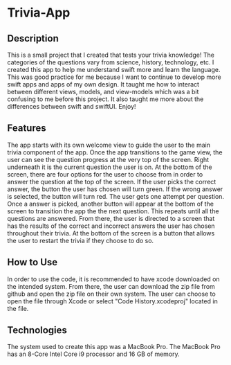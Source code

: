 # Trivia-App

## Description
This is a small project that I created that tests your trivia knowledge! The categories of the questions vary from science, history, technology, etc. I created this app to help me understand swift more and learn the language. This was good practice for me because I want to continue to develop more swift apps and apps of my own design. It taught me how to interact between different views, models, and view-models which was a bit confusing to me before this project. It also taught me more about the differences between swift and swiftUI. Enjoy!

## Features
The app starts with its own welcome view to guide the user to the main trivia component of the app. Once the app transitions to the game view, the user can see the question progress at the very top of the screen. Right underneath it is the current question the user is on. At the bottom of the screen, there are four options for the user to choose from in order to answer the question at the top of the screen. If the user picks the correct answer, the button the user has chosen will turn green. If the wrong answer is selected, the button will turn red. The user gets one attempt per question. Once a answer is picked, another button will appear at the bottom of the screen to transition the app the the next question. This repeats until all the questions are answered. From there, the user is directed to a screen that has the results of the correct and incorrect answers the user has chosen throughout their trivia. At the bottom of the screen is a button that allows the user to restart the trivia if they choose to do so.

## How to Use
In order to use the code, it is recommended to have xcode downloaded on the intended system. From there, the user can download the zip file from github and open the zip file on their own system. The user can choose to open the file through Xcode or select "Code History.xcodeproj" located in the file.

## Technologies
The system used to create this app was a MacBook Pro. The MacBook Pro has an 8-Core Intel Core i9 processor and 16 GB of memory.

